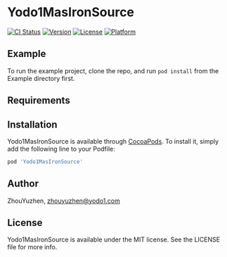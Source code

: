 # Yodo1MasIronSource

[![CI Status](https://img.shields.io/travis/yodo1/Yodo1MasIronSource.svg?style=flat)](https://travis-ci.org/yodo1/Yodo1MasIronSource)
[![Version](https://img.shields.io/cocoapods/v/Yodo1MasIronSource.svg?style=flat)](https://cocoapods.org/pods/Yodo1MasIronSource)
[![License](https://img.shields.io/cocoapods/l/Yodo1MasIronSource.svg?style=flat)](https://cocoapods.org/pods/Yodo1MasIronSource)
[![Platform](https://img.shields.io/cocoapods/p/Yodo1MasIronSource.svg?style=flat)](https://cocoapods.org/pods/Yodo1MasIronSource)

## Example

To run the example project, clone the repo, and run `pod install` from the Example directory first.

## Requirements

## Installation

Yodo1MasIronSource is available through [CocoaPods](https://cocoapods.org). To install
it, simply add the following line to your Podfile:

```ruby
pod 'Yodo1MasIronSource'
```

## Author

ZhouYuzhen, zhouyuzhen@yodo1.com

## License

Yodo1MasIronSource is available under the MIT license. See the LICENSE file for more info.
